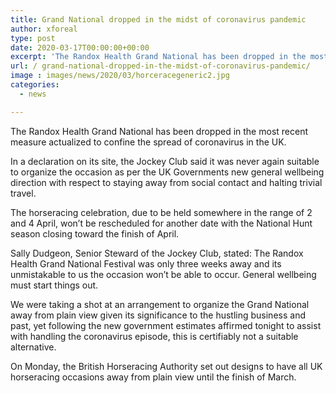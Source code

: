 ```yaml
---
title: Grand National dropped in the midst of coronavirus pandemic
author: xforeal 
type: post
date: 2020-03-17T00:00:00+00:00
excerpt: 'The Randox Health Grand National has been dropped in the most recent measure actualized to constrain the spread of coronavirus in the UK '
url: / grand-national-dropped-in-the-midst-of-coronavirus-pandemic/
image : images/news/2020/03/horceracegeneric2.jpg
categories:
  - news

---
```

The Randox Health Grand National has been dropped in the most recent measure actualized to confine the spread of coronavirus in the UK. 

In a declaration on its site, the Jockey Club said it was never again suitable to organize the occasion as per the UK Governments new general wellbeing direction with respect to staying away from social contact and halting trivial travel. 

The horseracing celebration, due to be held somewhere in the range of 2 and 4 April, won&#8217;t be rescheduled for another date with the National Hunt season closing toward the finish of April. 

Sally Dudgeon, Senior Steward of the Jockey Club, stated: The Randox Health Grand National Festival was only three weeks away and its unmistakable to us the occasion won&#8217;t be able to occur. General wellbeing must start things out. 

We were taking a shot at an arrangement to organize the Grand National away from plain view given its significance to the hustling business and past, yet following the new government estimates affirmed tonight to assist with handling the coronavirus episode, this is certifiably not a suitable alternative. 

On Monday, the British Horseracing Authority set out designs to have all UK horseracing occasions away from plain view until the finish of March.